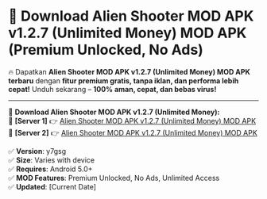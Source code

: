 # 🚀 Download Alien Shooter MOD APK v1.2.7 (Unlimited Money) MOD APK (Premium Unlocked, No Ads)  

🔥 Dapatkan **Alien Shooter MOD APK v1.2.7 (Unlimited Money) MOD APK terbaru** dengan **fitur premium gratis, tanpa iklan, dan performa lebih cepat!** Unduh sekarang – **100% aman, cepat, dan bebas virus!**  

---


🔽 **Download Alien Shooter MOD APK v1.2.7 (Unlimited Money):**  
🔹 **[Server 1]** 👉 [Alien Shooter MOD APK v1.2.7 (Unlimited Money) MOD APK](https://apkcomod.com?title=Alien_Shooter_MOD_APK_v1.2.7_(Unlimited_Money))  
🔹 **[Server 2]** 👉 [Alien Shooter MOD APK v1.2.7 (Unlimited Money) MOD APK](https://apkcomod.com?title=Alien_Shooter_MOD_APK_v1.2.7_(Unlimited_Money))  


✅ **Version**: y7gsg  
✅ **Size**: Varies with device  
✅ **Requires**: Android 5.0+  
✅ **MOD Features**: Premium Unlocked, No Ads, Unlimited Access  
✅ **Updated**: [Current Date]  